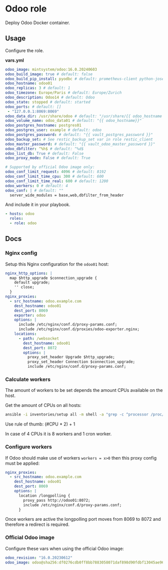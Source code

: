 # Odoo role

Deploy Odoo Docker container.

## Usage

Configure the role.

**vars.yml**

```yml
odoo_image: mintsystem/odoo:16.0.20240603
odoo_build_image: true # default: false
odoo_build_pip_install: pyodbc # default: prometheus-client python-jose
odoo_hostname: odoo01
odoo_replicas: 3 # default: 1
odoo_timezone: Europe/Paris # default: Europe/Zurich
odoo_description: Odoo14 # default: Odoo
odoo_state: stopped # default: started
odoo_ports: # default: []
 - "127.0.0.1:8069:8069"
odoo_data_dir: /usr/share/odoo # default: "/usr/share/{{ odoo_hostname }}"
odoo_volume_name: odoo_data01 # default: "{{ odoo_hostname}}"
odoo_postgres_hostname: postgres01
odoo_postgres_user: example # default: odoo
odoo_postgres_password: # default: "{{ vault_postgres_password }}"
odoo_backup_set: # See restic_backup_set var in role restic_client
odoo_master_password: # default: "{{ vault_odoo_master_password }}"
odoo_dbfilter: ^%h$ # default: ^%d$
odoo_list_db: True # default: False
odoo_proxy_mode: False # default: True

# Supported by official Odoo image only:
odoo_conf_limit_request: 4096 # default: 8192
odoo_conf_limit_time_cpu: 300 # default: 600
odoo_conf_limit_time_real: 600 # default: 1200
odoo_workers: 0 # default: 4
odoo_conf: | # default: ""
  server_wide_modules = base,web,dbfilter_from_header
```

And include it in your playbook.

```yml
- hosts: odoo
  roles:
  - role: odoo
```

## Docs

### Nginx config

Setup this Nginx configuration for the `odoo01` host:

```yaml
nginx_http_options: |
  map $http_upgrade $connection_upgrade {
    default upgrade;
    '' close;
  }
nginx_proxies:
  - src_hostname: odoo.example.com
    dest_hostname: odoo01
    dest_port: 8069
    exporter: odoo
    options: |
      include /etc/nginx/conf.d/proxy-params.conf;
      include /etc/nginx/conf.d/proxies/odoo-exporter.nginx;
    locations:
      - path: /websocket
        dest_hostname: odoo01
        dest_port: 8072
        options: |
          proxy_set_header Upgrade $http_upgrade;
          proxy_set_header Connection $connection_upgrade;
          include /etc/nginx/conf.d/proxy-params.conf;
```

### Calculate workers

The amount of workers to be set depends the amount CPUs available on the host.

Get the amount of CPUs on all hosts:

```bash
ansible -i inventories/setup all -m shell -a "grep -c ^processor /proc/cpuinfo"
```

Use rule of thumb: (#CPU * 2) + 1

In case of 4 CPUs it is 8 workers and 1 cron worker.

### Configure workers

If Odoo should make use of workers `workers = x>0` then this proxy config must be applied:

```yaml
nginx_proxies:
  - src_hostname: odoo.example.com
    dest_hostname: odoo01
    dest_port: 8069
    options: |
      location /longpolling {
        proxy_pass http://odoo01:8072;
        include /etc/nginx/conf.d/proxy-params.conf;
      }
```

Once workers are active the longpolling port moves from 8069 to 8072 and therefore a redirect is required.

### Official Odoo image

Configure these vars when using the official Odoo image:

```yml
odoo_revision: "16.0.20230612"
odoo_image: odoo@sha256:df0276cdb0ff8bb7883058071daf898d90fdbf13045ae96d131584660878da84
```
